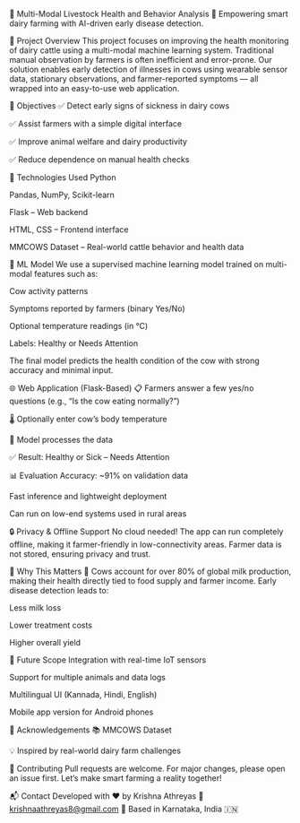 🐄 Multi-Modal Livestock Health and Behavior Analysis
🚜 Empowering smart dairy farming with AI-driven early disease detection.

📌 Project Overview
This project focuses on improving the health monitoring of dairy cattle using a multi-modal machine learning system. Traditional manual observation by farmers is often inefficient and error-prone. Our solution enables early detection of illnesses in cows using wearable sensor data, stationary observations, and farmer-reported symptoms — all wrapped into an easy-to-use web application.

🎯 Objectives
✅ Detect early signs of sickness in dairy cows

✅ Assist farmers with a simple digital interface

✅ Improve animal welfare and dairy productivity

✅ Reduce dependence on manual health checks

🧠 Technologies Used
Python

Pandas, NumPy, Scikit-learn

Flask – Web backend

HTML, CSS – Frontend interface

MMCOWS Dataset – Real-world cattle behavior and health data

🧪 ML Model
We use a supervised machine learning model trained on multi-modal features such as:

Cow activity patterns

Symptoms reported by farmers (binary Yes/No)

Optional temperature readings (in °C)

Labels: Healthy or Needs Attention

The final model predicts the health condition of the cow with strong accuracy and minimal input.

🌐 Web Application (Flask-Based)
📋 Farmers answer a few yes/no questions (e.g., “Is the cow eating normally?”)

🌡️ Optionally enter cow’s body temperature

🧠 Model processes the data

✅ Result: Healthy or Sick – Needs Attention

📊 Evaluation
Accuracy: ~91% on validation data

Fast inference and lightweight deployment

Can run on low-end systems used in rural areas


🔒 Privacy & Offline Support
No cloud needed! The app can run completely offline, making it farmer-friendly in low-connectivity areas. Farmer data is not stored, ensuring privacy and trust.

🥛 Why This Matters
🐄 Cows account for over 80% of global milk production, making their health directly tied to food supply and farmer income. Early disease detection leads to:

Less milk loss

Lower treatment costs

Higher overall yield

🚀 Future Scope
Integration with real-time IoT sensors

Support for multiple animals and data logs

Multilingual UI (Kannada, Hindi, English)

Mobile app version for Android phones

🙌 Acknowledgements
📚 MMCOWS Dataset

💡 Inspired by real-world dairy farm challenges

🤝 Contributing
Pull requests are welcome. For major changes, please open an issue first. Let’s make smart farming a reality together!

📬 Contact
Developed with ❤️ by Krishna Athreyas 
📧 krishnaathreyas8@gmail.com
📍 Based in Karnataka, India 🇮🇳
